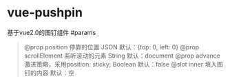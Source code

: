 # vue-pushpin
基于vue2.0的图钉组件
#params
>@prop position 停靠的位置 JSON 默认：{top: 0, left: 0}
>@prop scrollElement 监听滚动的元素 String 默认：document
>@prop advance 激进策略，采用position: sticky; Boolean 默认：false
>@slot inner 填入图钉的内容 默认：空

